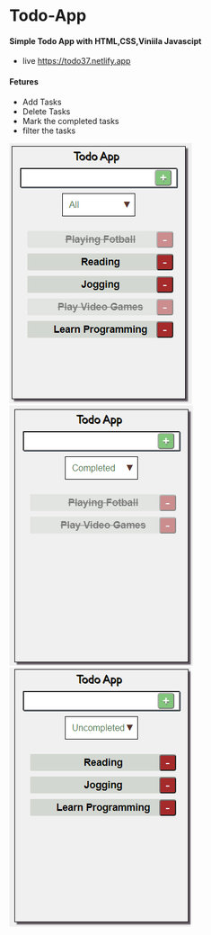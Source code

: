 # Todo-App

#### Simple Todo App with HTML,CSS,Viniila Javascipt

- live https://todo37.netlify.app

#### Fetures

- Add Tasks
- Delete Tasks
- Mark the completed tasks 
- filter the tasks

![](App-Images/All%20Tasks.png)
![](App-Images/Completed%20Tasks.png)
![](App-Images/Not-Completed%20Tasks.png)



